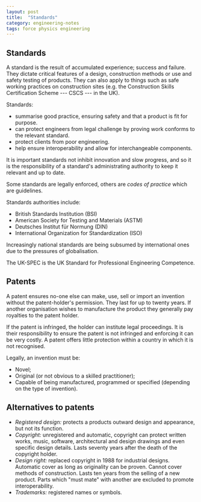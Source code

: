 ```yaml
---
layout: post
title:  "Standards"
category: engineering-notes
tags: force physics engineering
---
```


## Standards

A standard is the result of accumulated experience; success and
failure. They dictate critical features of a design, construction
methods or use and safety testing of products. They can also apply to
things such as safe working practices on construction sites (e.g. the
Construction Skills Certification Scheme --- CSCS --- in the UK).

Standards:
* summarise good practice, ensuring safety and that a product is fit
  for purpose.
* can protect engineers from legal challenge by proving work conforms
  to the relevant standard.
* protect clients from poor engineering.
* help ensure interoperability and allow for interchangeable components.

It is important standards not inhibit innovation and slow progress,
and so it is the responsibility of a standard's administrating
authority to keep it relevant and up to date.

Some standards are legally enforced, others are _codes of practice_
which are guidelines.

Standards authorities include:
* British Standards Institution (BSI)
* American Society for Testing and Materials (ASTM)
* Deutsches Institut für Normung (DIN)
* International Organization for Standardization (ISO)

Increasingly national standards are being subsumed by international
ones due to the pressures of globalisation.

The UK-SPEC is the UK Standard for Professional Engineering Competence.

## Patents

A patent ensures no-one else can make, use, sell or import an
invention without the patent-holder's permission. They last for up to
twenty years. If another organisation wishes to manufacture the
product they generally pay royalties to the patent holder.

If the patent is infringed, the holder can institute legal
proceedings. It is their responsibility to ensure the patent is not
infringed and enforcing it can be very costly. A patent offers little
protection within a country in which it is not recognised.

Legally, an invention must be:
* Novel;
* Original (or not obvious to a skilled practitioner);
* Capable of being manufactured, programmed or specified (depending on
  the type of invention).

## Alternatives to patents

* _Registered design:_ protects a products outward design and appearance,
  but not its function.
* _Copyright:_ unregistered and automatic, copyright can protect written
  works, music, software, architectural and design drawings and even
  specific design details. Lasts seventy years after the death of the
  copyright holder.
* _Design right:_ replaced copyright in 1988 for industrial designs.
  Automatic cover as long as originality can be proven. Cannot cover methods
  of construction. Lasts ten years from the selling of a new product. Parts
  which "must mate" with another are excluded to promote interoperability.
* _Trademarks:_ registered names or symbols.